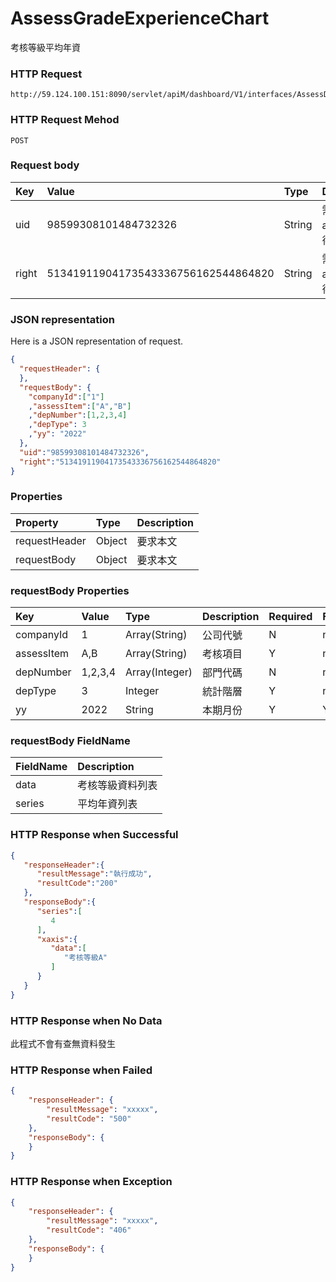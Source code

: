 # AssessGradeExperienceChart
考核等級平均年資

### HTTP Request
```
http://59.124.100.151:8090/servlet/apiM/dashboard/V1/interfaces/AssessDistribution/AssessGradeExperienceChart
```

### HTTP Request Mehod
```
POST
```

### Request body
| Key | Value | Type | Description |
|:----------|:-------------|:-----|:------------|
| uid | 98599308101484732326 | String | 需透過apiLogin取得
| right | 51341911904173543336756162544864820 | String | 需透過apiLogin取得 |

### JSON representation
Here is a JSON representation of request.
```json
{
  "requestHeader": {
  },
  "requestBody": {
    "companyId":["1"]
    ,"assessItem":["A","B"]
    ,"depNumber":[1,2,3,4]
    ,"depType": 3
    ,"yy": "2022"
  },
  "uid":"98599308101484732326",
  "right":"51341911904173543336756162544864820"
}
```

### Properties
| Property | Type | Description |
|:---------|:-----|:------------|
| requestHeader | Object | 要求本文 |
| requestBody | Object | 要求本文 |

### requestBody Properties
| Key | Value | Type | Description | Required | Format |
|:----------|:-------------|:-----|:------------|:------------|:------------|
| companyId | 1 | Array(String) | 公司代號 | N | n/a |
| assessItem | A,B | Array(String) | 考核項目 | Y | n/a |
| depNumber | 1,2,3,4 | Array(Integer) | 部門代碼 | N | n/a |
| depType | 3 | Integer | 統計階層 | Y | n/a |
| yy | 2022 | String | 本期月份 | Y | YYYYmm |

### requestBody FieldName
| FieldName | Description |
|:----------|:-------------|
| data | 考核等級資料列表 |
| series | 平均年資列表 |


### HTTP Response when Successful
```json
{
   "responseHeader":{
      "resultMessage":"執行成功",
      "resultCode":"200"
   },
   "responseBody":{
      "series":[
         4
      ],
      "xaxis":{
         "data":[
            "考核等級A"
         ]
      }
   }
}
```

### HTTP Response when No Data
此程式不會有查無資料發生

### HTTP Response when Failed
```json
{
    "responseHeader": {
        "resultMessage": "xxxxx",
        "resultCode": "500"
    },
    "responseBody": {
    }
}
```

### HTTP Response when Exception
```json
{
    "responseHeader": {
        "resultMessage": "xxxxx",
        "resultCode": "406"
    },
    "responseBody": {
    }
}
```
